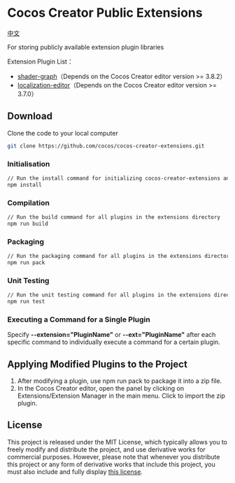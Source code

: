 # Cocos Creator Public Extensions

[中文](./README.zh-CN.MD)

For storing publicly available extension plugin libraries

Extension Plugin List：

- [shader-graph](extensions/shader-graph/README.zh-CN.md)（Depends on the Cocos Creator editor version >= 3.8.2）
- [localization-editor](./extensions/localization-editor/README.zh-CN.md)（Depends on the Cocos Creator editor version >= 3.7.0）

## Download

Clone the code to your local computer

```bash
git clone https://github.com/cocos/cocos-creator-extensions.git
```

### Initialisation

```bash
// Run the install command for initializing cocos-creator-extensions and all plugins in the extensions directory
npm install
```

### Compilation

```bash
// Run the build command for all plugins in the extensions directory
npm run build
```

### Packaging

```bash
// Run the packaging command for all plugins in the extensions directory
npm run pack
```

### Unit Testing

```bash 
// Run the unit testing command for all plugins in the extensions directory
npm run test 
```

### Executing a Command for a Single Plugin

Specify **--extension="PluginName"** or **--ext="PluginName"** after each specific command to individually execute a command for a certain plugin.

## Applying Modified Plugins to the Project

1. After modifying a plugin, use npm run pack to package it into a zip file.
2. In the Cocos Creator editor, open the panel by clicking on Extensions/Extension Manager in the main menu. Click to import the zip plugin.

## License

This project is released under the MIT License, which typically allows you to freely modify and distribute the project, and use derivative works for commercial purposes. However, please note that whenever you distribute this project or any form of derivative works that include this project, you must also include and fully display [this license](/LICENSE.txt).
